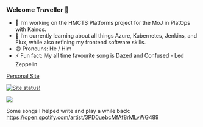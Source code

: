 ### Welcome Traveller 🤖


<!--
**reespozzi/reespozzi** is a ✨ _special_ ✨ repository because its `README.md` (this file) appears on your GitHub profile.

Here are some ideas to get you started:




-->
- 🔭 I’m working on the HMCTS Platforms project for the MoJ in PlatOps with Kainos.
- 🌱 I’m currently learning about all things Azure, Kubernetes, Jenkins, and Flux, while also refining my frontend software skills. 
- 😄 Pronouns: He / Him
- ⚡ Fun fact: My all time favourite song is Dazed and Confused - Led Zeppelin

[Personal Site](https://reespozzi.z13.web.core.windows.net/) 


[![Site status!](https://github.com/reespozzi/PersonalSite/actions/workflows/main.yml/badge.svg)](https://github.com/reespozzi/PersonalSite/actions/workflows/main.yml)

<a href= "https://www.linkedin.com/in/rees-pozzi"><img src="https://img.icons8.com/ios-filled/50/000000/linkedin-circled--v2.png"/></a>

Some songs I helped write and play a while back: https://open.spotify.com/artist/3PD0uebcMfAf8rMLvWG489

<!--[![My GitHub stats](https://github-readme-stats.vercel.app/api?username=reespozzi&count_private=true&show_icons=true&theme=merko)](https://github.com/anuraghazra/github-readme-stats)-->

